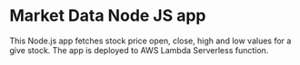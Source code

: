 # Market Data Node JS app
This Node.js app fetches stock price open, close, high and low values for a give stock.
The app is deployed to AWS Lambda Serverless function.